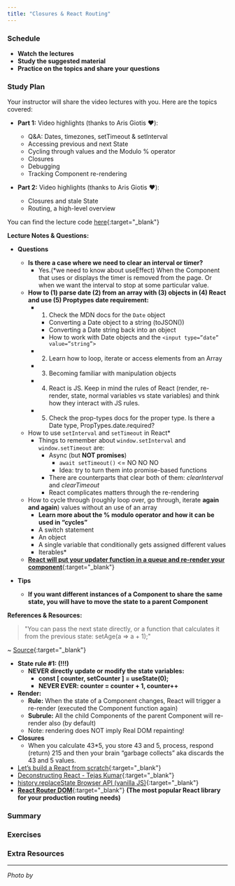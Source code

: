 ```yaml
---
title: "Closures & React Routing"
---
```


### Schedule

  - **Watch the lectures**
  - **Study the suggested material**
  - **Practice on the topics and share your questions**

### Study Plan

  Your instructor will share the video lectures with you. Here are the topics covered:

  - **Part 1:** Video highlights (thanks to Aris Giotis ❤️):
    - Q&A: Dates, timezones, setTimeout & setInterval
    - Accessing previous and next State
    - Cycling through values and the Modulo % operator
    - Closures
    - Debugging
    - Tracking Component re-rendering

  - **Part 2:** Video highlights (thanks to Aris Giotis ❤️):
    - Closures and stale State
    - Routing, a high-level overview

  You can find the lecture code [here](https://github.com/in-tech-gration/WDX-180/tree/main/curriculum/week22/assets/day05/code){:target="_blank"}

  **Lecture Notes & Questions:**

  - **Questions**  
    - **Is there a case where we need to clear an interval or timer?**  
      - Yes.(*we need to know about useEffect) When the Component that uses or displays the timer is removed from the page. Or when we want the interval to stop at some particular value.  
    - **How to (1) parse date (2) from an array with (3) objects in (4) React and use (5) Proptypes date requirement:**  
      - 1) Check the MDN docs for the `Date` object  
        - Converting a Date object to a string (toJSON())  
        - Converting a Date string back into an object  
        - How to work with Date objects and the `<input type=”date” value=”string”>`  
      - 2) Learn how to loop, iterate or access elements from an Array  
      - 3) Becoming familiar with manipulation objects  
      - 4) React is JS. Keep in mind the rules of React (render, re-render, state, normal variables vs state variables) and think how they interact with JS rules.  
      - 5) Check the prop-types docs for the proper type. Is there a Date type, PropTypes.date.required?  
    - How to use `setInterval` and `setTimeout` in React*  
      - Things to remember about `window.setInterval` and `window.setTimeout` are:  
        - Async (but **NOT promises**)  
          - `await setTimeout()` <= NO NO NO  
          - Idea: try to turn them into promise-based functions  
        - There are counterparts that clear both of them: *clearInterval* and *clearTimeout*  
        - React complicates matters through the re-rendering  
    - How to cycle through (roughly loop over, go through, iterate **again and again**) values without an use of an array  
      - **Learn more about the % modulo operator and how it can be used in “cycles”**  
      - A switch statement  
      - An object  
      - A single variable that conditionally gets assigned different values  
      - Iterables*  
    - [**React will put your updater function in a queue and re-render your component**](https://react.dev/reference/react/useState#setstate-parameters){:target="_blank"}  

  - **Tips**  
    - **If you want different instances of a Component to share the same state, you will have to move the state to a parent Component**  

  **References & Resources:**

  > "You can pass the next state directly, or a function that calculates it from the previous state: setAge(a => a + 1);"

  ~ [Source](https://react.dev/reference/react/useState#setstate-caveats){:target="_blank"}


  - **State rule #1: (!!!)**  
    - **NEVER directly update or modify the state variables:**  
      - **const [ counter, setCounter ] = useState(0);**  
      - **NEVER EVER: counter = counter + 1, counter++**   
  - **Render:**  
    - **Rule:** When the state of a Component changes, React will trigger a re-render (executed the Component function again)  
    - **Subrule:** All the child Components of the parent Component will re-render also (by default)  
    - Note: rendering does NOT imply Real DOM repainting!  
  - **Closures**  
    - When you calculate 43*5, you store 43 and 5, process, respond (return) 215 and then your brain “garbage collects” aka discards the 43 and  5 values.  
  - [Let’s build a React from scratch](https://geekpaul.medium.com/lets-build-a-react-from-scratch-part-1-virtualdom-and-renderer-14f4f716de62){:target="_blank"}  
  - [Deconstructing React - Tejas Kumar](https://www.youtube.com/watch?v=eTcyOCd6v1c){:target="_blank"}  
  - [history.replaceState Browser API (vanilla JS)](https://developer.mozilla.org/en-US/docs/Web/API/History/replaceState){:target="_blank"}  
  - [**React Router DOM**](https://reactrouter.com/en/main){:target="_blank"} **(The most popular React library for your production routing needs)**  

### Summary

### Exercises

### Extra Resources

  ---

  _Photo by []()_
